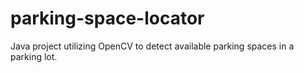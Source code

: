 # parking-space-locator

Java project utilizing OpenCV to detect available parking spaces in a parking lot. 
